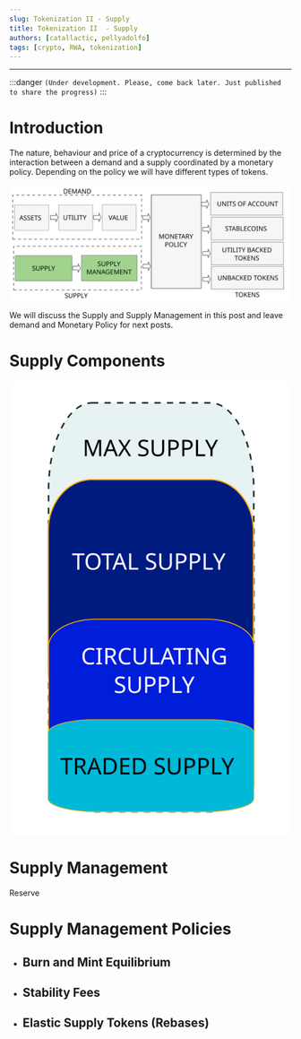 ```yaml
---
slug: Tokenization II - Supply
title: Tokenization II  - Supply
authors: [catallactic, pellyadolfo]
tags: [crypto, RWA, tokenization]
---
```

---

:::danger
`(Under development. Please, come back later. Just published to share the progress)`
:::

# Introduction

The nature, behaviour and price of a cryptocurrency is determined by the interaction between a demand and a supply coordinated by a monetary policy. Depending on the policy we will have different types of tokens.

![Supply Definition Monetary Policies](./tokenization_supply.svg)

We will discuss the Supply and Supply Management in this post and leave demand and Monetary Policy for next posts.

<!-- truncate -->

# Supply Components

![Supply Components](./token_supply_components.svg)


# Supply Management


Reserve


# Supply Management Policies

- ## Burn and Mint Equilibrium


- ## Stability Fees


- ## Elastic Supply Tokens (Rebases)

